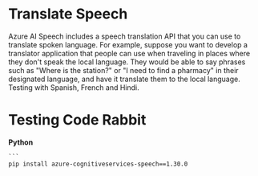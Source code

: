# Translate Speech
Azure AI Speech includes a speech translation API that you can use to translate spoken language. For example, suppose you want to develop a translator application that people can use when traveling in places where they don't speak the local language. They would be able to say phrases such as "Where is the station?" or "I need to find a pharmacy" in their designated language, and have it translate them to the local language. Testing with Spanish, French and Hindi.

# Testing Code Rabbit

 **Python**

    ```
    pip install azure-cognitiveservices-speech==1.30.0
